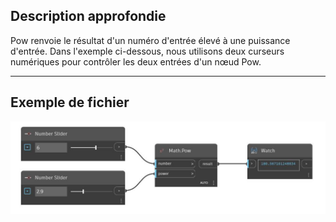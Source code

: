 ## Description approfondie
Pow renvoie le résultat d'un numéro d'entrée élevé à une puissance d'entrée. Dans l'exemple ci-dessous, nous utilisons deux curseurs numériques pour contrôler les deux entrées d'un nœud Pow.
___
## Exemple de fichier

![Pow](./DSCore.Math.Pow_img.jpg)

